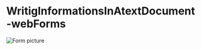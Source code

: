 # WritigInformationsInAtextDocument-webForms

![Form picture](https://github.com/RRICHARRD/WritingInformationsInAtextDocument-webForms/blob/master/screenshots/mainForm.jpg)

